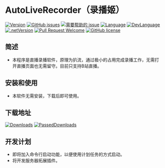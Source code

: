 ﻿# AutoLiveRecorder（录播姬）

[![Version](https://img.shields.io/github/release/LeoChen98/AutoLiveRecorder.svg?label=Version)](https://github.com/LeoChen98/AutoLiveRecorder/releases)
[![GitHub issues](https://img.shields.io/github/issues/LeoChen98/AutoLiveRecorder.svg)](https://github.com/LeoChen98/AutoLiveRecorder/issues)
[![需要帮助的 issue](https://img.shields.io/github/issues/LeoChen98/AutoLiveRecorder/help%20wanted.svg?label=需要帮助的%20issue)](https://github.com/LeoChen98/AutoLiveRecorder/issues?q=is%3Aissue+is%3Aopen+label%3A%22help+wanted%22)
[![Language](https://img.shields.io/badge/%E8%AF%AD%E8%A8%80-%E4%B8%AD%E6%96%87-brightgreen.svg)](#)
[![DevLanguage](https://img.shields.io/badge/%E5%BC%80%E5%8F%91%E8%AF%AD%E8%A8%80-C%23-brightgreen.svg)](#)
[![.netVersion](https://img.shields.io/badge/.net-3.5-brightgreen.svg)](#)
[![Pull Request Welcome](https://img.shields.io/badge/Pull%20request-welcome-brightgreen.svg)](#)
[![GitHub license](https://img.shields.io/github/license/LeoChen98/AutoLiveRecorder.svg)](https://github.com/LeoChen98/AutoLiveRecorder/blob/master/LICENSE)

## 简述
* 本程序是直播录播软件，原理为扒流，通过极小的占用完成录播工作，无需打开直播页面也无需留守。目前只支持B站直播。


## 安装和使用
* 本软件无需安装，下载后即可使用。


## 下载地址
[![Downloads](https://img.shields.io/badge/%E4%B8%8B%E8%BD%BD%E8%BD%AF%E4%BB%B6@2.0.3.20-485K-brightgreen.svg)](https://github.com/LeoChen98/AutoLiveRecorder/releases/download/2.0.3.20/AutoLiveRecorder.exe)
[![PassedDownloads](https://img.shields.io/badge/%E8%BF%87%E5%BE%80%E7%89%88%E6%9C%AC-release-blue.svg)](https://github.com/LeoChen98/AutoLiveRecorder/releases)  

## 开发计划
* 即将加入命令行启动功能，以便使用计划任务的方式启动。
* 将开发服务器拓展插件。
